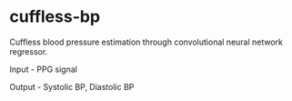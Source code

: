 # cuffless-bp

Cuffless blood pressure estimation through convolutional neural network regressor.

Input - PPG signal

Output - Systolic BP, Diastolic BP
